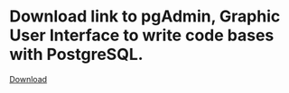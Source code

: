 # Download link to pgAdmin, Graphic User Interface to write code bases with PostgreSQL.

[Download](https://www.pgadmin.org/download/)
